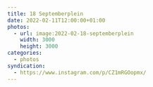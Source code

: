 ```yaml
---
title: 18 Septemberplein
date: 2022-02-11T12:00:00+01:00
photos:
  - url: image:2022-02-18-septemberplein
    width: 3000
    height: 3000
categories:
  - photos
syndication:
  - https://www.instagram.com/p/CZ1mRGOopmx/
---
```

